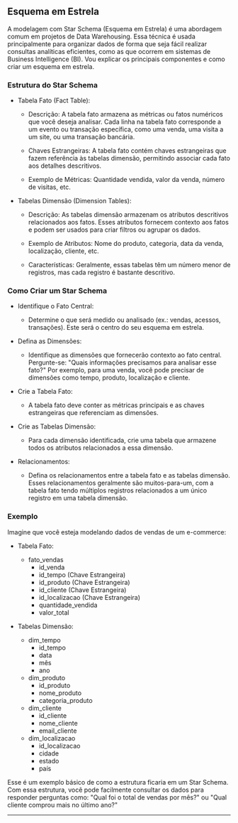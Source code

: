 
## Esquema em Estrela

A modelagem com Star Schema (Esquema em Estrela) é uma abordagem comum em projetos de Data Warehousing. Essa técnica é usada principalmente para organizar dados de forma que seja fácil realizar consultas analíticas eficientes, como as que ocorrem em sistemas de Business Intelligence (BI). Vou explicar os principais componentes e como criar um esquema em estrela.

### Estrutura do Star Schema

- Tabela Fato (Fact Table):
    - Descrição: A tabela fato armazena as métricas ou fatos numéricos que você deseja analisar. Cada linha na tabela fato corresponde a um evento ou transação específica, como uma venda, uma visita a um site, ou uma transação bancária.
        
    - Chaves Estrangeiras: A tabela fato contém chaves estrangeiras que fazem referência às tabelas dimensão, permitindo associar cada fato aos detalhes descritivos.
    
    - Exemplo de Métricas: Quantidade vendida, valor da venda, número de visitas, etc.

- Tabelas Dimensão (Dimension Tables):
    - Descrição: As tabelas dimensão armazenam os atributos descritivos relacionados aos fatos. Esses atributos fornecem contexto aos fatos e podem ser usados para criar filtros ou agrupar os dados.
        
    - Exemplo de Atributos: Nome do produto, categoria, data da venda, localização, cliente, etc.
        
    - Características: Geralmente, essas tabelas têm um número menor de registros, mas cada registro é bastante descritivo.

### Como Criar um Star Schema

- Identifique o Fato Central:
    - Determine o que será medido ou analisado (ex.: vendas, acessos, transações). Este será o centro do seu esquema em estrela.

- Defina as Dimensões:
    - Identifique as dimensões que fornecerão contexto ao fato central. Pergunte-se: "Quais informações precisamos para analisar esse fato?" Por exemplo, para uma venda, você pode precisar de dimensões como tempo, produto, localização e cliente.

- Crie a Tabela Fato:
    - A tabela fato deve conter as métricas principais e as chaves estrangeiras que referenciam as dimensões.

- Crie as Tabelas Dimensão:
    - Para cada dimensão identificada, crie uma tabela que armazene todos os atributos relacionados a essa dimensão.

- Relacionamentos:
    - Defina os relacionamentos entre a tabela fato e as tabelas dimensão. Esses relacionamentos geralmente são muitos-para-um, com a tabela fato tendo múltiplos registros relacionados a um único registro em uma tabela dimensão.

### Exemplo

Imagine que você esteja modelando dados de vendas de um e-commerce:

- Tabela Fato:
    - fato_vendas
        - id_venda
        - id_tempo (Chave Estrangeira)
        - id_produto (Chave Estrangeira)
        - id_cliente (Chave Estrangeira)
        - id_localizacao (Chave Estrangeira)
        - quantidade_vendida
        - valor_total

- Tabelas Dimensão:
    - dim_tempo
        - id_tempo
        - data
        - mês
        - ano
    - dim_produto
        - id_produto
        - nome_produto
        - categoria_produto
    - dim_cliente
        - id_cliente
        - nome_cliente
        - email_cliente
    - dim_localizacao
        - id_localizacao
        - cidade
        - estado
        - país

Esse é um exemplo básico de como a estrutura ficaria em um Star Schema. Com essa estrutura, você pode facilmente consultar os dados para responder perguntas como: "Qual foi o total de vendas por mês?" ou "Qual cliente comprou mais no último ano?"

---